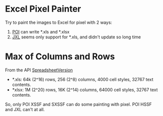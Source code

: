 # Excel Pixel Painter

Try to paint the images to Excel for pixel  with 2 ways:
1. [POI](http://poi.apache.org/) can write *.xls and *.xlsx
2. [JXL](http://jexcelapi.sourceforge.net/) seems only support for *.xls, and didn't update so long time


# Max of Columns and Rows
From the API [SpreadsheetVersion](https://svn.apache.org/repos/asf/poi/trunk/src/java/org/apache/poi/ss/SpreadsheetVersion.java)

- *.xls:  64k (2^16) rows, 256 (2^8) columns, 4000 cell styles, 32767 text contents.
- *xlsx: 1M (2^20) rows, 16K (2^14) columns, 64000 cell styles, 32767 text contents.

So, only POI XSSF and SXSSF can do some painting with pixel. POI HSSF and JXL can't at all.

